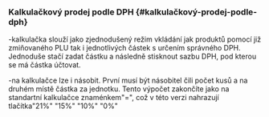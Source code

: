 ### Kalkulačkový prodej podle DPH {#kalkulačkový-prodej-podle-dph}

-kalkulačka slouží jako zjednodušený režim vkládání jak produktů pomocí již zmiňovaného PLU tak i jednotlivých částek s určením správného DPH. Jednoduše stačí zadat částku a následně stisknout sazbu DPH, pod kterou se má částka účtovat.

-na kalkulačce lze i násobit. První musí být násobitel čili počet kusů a na druhém místě částka za jednotku. Tento výpočet zakončíte jako na standartní kalkulačce znaménkem"=", což v této verzi nahrazují tlačítka"21%" "15%" "10%" "0%"

